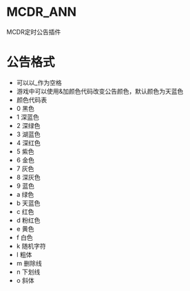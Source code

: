# MCDR_ANN
MCDR定时公告插件
# 公告格式
- 可以以_作为空格
- 游戏中可以使用&加颜色代码改变公告颜色，默认颜色为天蓝色
- 颜色代码表
- 0	黑色
- 1	深蓝色
- 2	深绿色
- 3	湖蓝色
- 4	深红色
- 5	紫色
- 6	金色
- 7	灰色
- 8	深灰色
- 9	蓝色
- a	绿色
- b	天蓝色
- c	红色
- d	粉红色
- e	黄色
- f	白色
- k	随机字符
- l	粗体
- m	删除线
- n	下划线
- o	斜体
